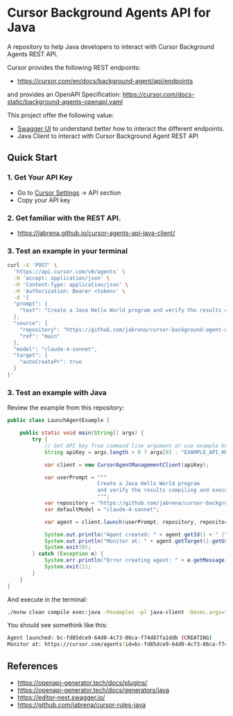 # Cursor Background Agents API for Java

A repository to help Java developers to interact with Cursor Background Agents REST API.

Cursor provides the following REST endpoints:

- https://cursor.com/en/docs/background-agent/api/endpoints

and provides an OpenAPI Specification: https://cursor.com/docs-static/background-agents-openapi.yaml

This project offer the following value:

- [Swagger UI](https://jabrena.github.io/cursor-agents-api-java-client/) to understand better how to interact the different endpoints.
- Java Client to interact with Cursor Background Agent REST API

## Quick Start

### 1. Get Your API Key

- Go to [Cursor Settings](https://cursor.com/settings) → API section
- Copy your API key

### 2. Get familiar with the REST API.

- https://jabrena.github.io/cursor-agents-api-java-client/

### 3. Test an example in your terminal

```bash
curl -X 'POST' \
  'https://api.cursor.com/v0/agents' \
  -H 'accept: application/json' \
  -H 'Content-Type: application/json' \
  -H 'Authorization: Bearer <token>' \
  -d '{
  "prompt": {
    "text": "Create a Java Hello World program and verify the results compiling and executing"
  },
  "source": {
    "repository": "https://github.com/jabrena/cursor-background-agent-api-java-hello-world",
    "ref": "main"
  },
  "model": "claude-4-sonnet",
  "target": {
    "autoCreatePr": true
  }
}'
```

### 3. Test an example with Java

Review the example from this repository:

```java
public class LaunchAgentExample {

    public static void main(String[] args) {
        try {
            // Get API key from command line argument or use example key
            String apiKey = args.length > 0 ? args[0] : "EXAMPLE_API_KEY";

            var client = new CursorAgentManagementClient(apiKey);

            var userPrompt = """
                             Create a Java Hello World program
                             and verify the results compiling and executing
                             """;
            var repository = "https://github.com/jabrena/cursor-background-agent-api-java-hello-world";
            var defaultModel = "claude-4-sonnet";

            var agent = client.launch(userPrompt, repository, repository);

            System.out.println("Agent created: " + agent.getId() + " (" + agent.getStatus() + ")");
            System.out.println("Monitor at: " + agent.getTarget().getUrl());
            System.exit(0);
        } catch (Exception e) {
            System.err.println("Error creating agent: " + e.getMessage());
            System.exit(1);
        }
    }
}
```

And execute in the terminal:

```bash
./mvnw clean compile exec:java -Pexamples -pl java-client -Dexec.args="YOUR_CURSOR_KEY"
```

You should see somethink like this:

```bash
Agent launched: bc-fd85dce9-64d0-4c73-86ca-f74d87fa1ddb (CREATING)
Monitor at: https://cursor.com/agents?id=bc-fd85dce9-64d0-4c73-86ca-f74d87fa1ddb
```

## References

- https://openapi-generator.tech/docs/plugins/
- https://openapi-generator.tech/docs/generators/java
- https://editor-next.swagger.io/
- https://github.com/jabrena/cursor-rules-java

